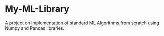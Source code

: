 # My-ML-Library
A project on implementation of standard ML Algorithms from scratch using Numpy and Pandas libraries. 
